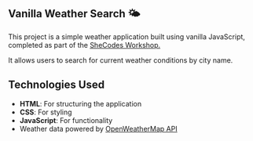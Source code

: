 ## Vanilla Weather Search 🌤️
This project is a simple weather application built using vanilla JavaScript, completed as part of the [SheCodes Workshop.](https://www.shecodes.io/workshops)


It allows users to search for current weather conditions by city name.

## Technologies Used
- **HTML**: For structuring the application
- **CSS**: For styling
- **JavaScript**: For functionality
- Weather data powered by [OpenWeatherMap API](https://openweathermap.org/api)


